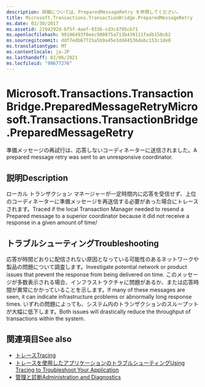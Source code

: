 ```yaml
---
description: 詳細については、PreparedMessageRetry を参照してください。
title: Microsoft.Transactions.TransactionBridge.PreparedMessageRetry
ms.date: 03/30/2017
ms.assetid: 2194292d-bf5f-4aef-9336-cd3c4795cb71
ms.openlocfilehash: 99106493f0eec900875a713b439111fadb150c62
ms.sourcegitcommit: ddf7edb67715a5b9a45e3dd44536dabc153c1de0
ms.translationtype: MT
ms.contentlocale: ja-JP
ms.lasthandoff: 02/06/2021
ms.locfileid: "99677276"
---
```

# <a name="microsofttransactionstransactionbridgepreparedmessageretry"></a><span data-ttu-id="6d193-103">Microsoft.Transactions.TransactionBridge.PreparedMessageRetry</span><span class="sxs-lookup"><span data-stu-id="6d193-103">Microsoft.Transactions.TransactionBridge.PreparedMessageRetry</span></span>

<span data-ttu-id="6d193-104">準備メッセージの再試行は、応答しないコーディネーターに送信されました。</span><span class="sxs-lookup"><span data-stu-id="6d193-104">A prepared message retry was sent to an unresponsive coordinator.</span></span>  
  
## <a name="description"></a><span data-ttu-id="6d193-105">説明</span><span class="sxs-lookup"><span data-stu-id="6d193-105">Description</span></span>  

 <span data-ttu-id="6d193-106">ローカル トランザクション マネージャーが一定時間内に応答を受信せず、上位のコーディネーターに準備メッセージを再送信する必要があった場合にトレースされます。</span><span class="sxs-lookup"><span data-stu-id="6d193-106">Traced if the local Transaction Manager needed to resend a Prepared message to a superior coordinator because it did not receive a response in a given amount of time/</span></span>  
  
## <a name="troubleshooting"></a><span data-ttu-id="6d193-107">トラブルシューティング</span><span class="sxs-lookup"><span data-stu-id="6d193-107">Troubleshooting</span></span>  

 <span data-ttu-id="6d193-108">応答が時間どおりに配信されない原因となっている可能性のあるネットワークや製品の問題について調査します。</span><span class="sxs-lookup"><span data-stu-id="6d193-108">Investigate potential network or product issues that prevent the response from being delivered on time.</span></span>  <span data-ttu-id="6d193-109">このメッセージが多数表示される場合、インフラストラクチャに問題があるか、または応答時間が異常にかかっていることを示します。</span><span class="sxs-lookup"><span data-stu-id="6d193-109">If many of these messages are seen, it can indicate infrastructure problems or abnormally long response times.</span></span> <span data-ttu-id="6d193-110">いずれの問題によっても、システム内のトランザクションのスループットが大幅に低下します。</span><span class="sxs-lookup"><span data-stu-id="6d193-110">Both issues will drastically reduce the throughput of transactions within the system.</span></span>  
  
## <a name="see-also"></a><span data-ttu-id="6d193-111">関連項目</span><span class="sxs-lookup"><span data-stu-id="6d193-111">See also</span></span>

- [<span data-ttu-id="6d193-112">トレース</span><span class="sxs-lookup"><span data-stu-id="6d193-112">Tracing</span></span>](index.md)
- [<span data-ttu-id="6d193-113">トレースを使用したアプリケーションのトラブルシューティング</span><span class="sxs-lookup"><span data-stu-id="6d193-113">Using Tracing to Troubleshoot Your Application</span></span>](using-tracing-to-troubleshoot-your-application.md)
- [<span data-ttu-id="6d193-114">管理と診断</span><span class="sxs-lookup"><span data-stu-id="6d193-114">Administration and Diagnostics</span></span>](../index.md)
